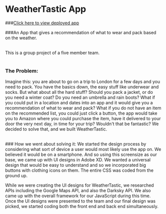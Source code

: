 # WeatherTastic App

###[Click here to view deployed app](https://makicoding.github.io/The-Weather-Appropriate-Clothing-App/index.html)

###An App that gives a recommendation of what to wear and pack based on the weather.

<br>
This is a group project of a five member team.
<br>
<br>

### The Problem:
Imagine this: you are about to go on a trip to London for a few days and you need to pack. You have the basics down, the easy stuff like underwear and socks.  But what about all the hard stuff? Should you pack a jacket, or do you need a winter coat? Do you need an umbrella and rain boots? What if you could put in a location and dates into an app and it would give you a recommendation of what to wear and pack? What if you do not have an item on the recommended list, you could just click a button, the app would take you to Amazon where you could purchase the item, have it delivered to your door the very next day, in time for your trip?  Wouldn't that be fantastic?  We decided to solve that, and we built WeatherTastic.

<br>
### How we went about solving it:
We started the design process by considering what sort of device a user would most likely use the app on. We believed it would be on a smartphone. And so using this screensize as our base, we came up with UI designs in Adobe XD. We wanted a universal design that would be easy to understand and so we incorporated big buttons with clothing icons on them. The entire CSS was coded from the ground up.

While we were creating the UI designs for WeatherTastic, we researched APIs including the Google Maps API, and also the Darksky API. We also came up with the overall framework for our JavaScript during this time. Once the UI designs were presented to the team and our final design was picked, we started coding both the front end and back end simultaneously.

